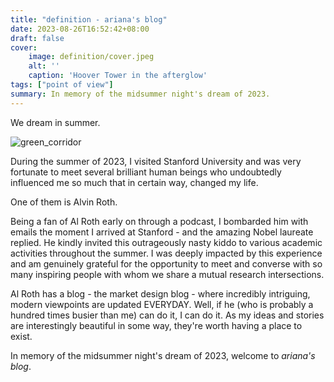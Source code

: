 ```yaml
---
title: "definition - ariana's blog"
date: 2023-08-26T16:52:42+08:00
draft: false
cover:
    image: definition/cover.jpeg
    alt: ''
    caption: 'Hoover Tower in the afterglow'
tags: ["point of view"]
summary: In memory of the midsummer night's dream of 2023.
---
```


We dream in summer.

![green_corridor](/definition/green_corridor.jpeg)

During the summer of 2023, I visited Stanford University and was very fortunate to meet several brilliant human beings who undoubtedly influenced me so much that in certain way, changed my life. 

One of them is Alvin Roth. 

Being a fan of Al Roth early on through a podcast, I bombarded him with emails the moment I arrived at Stanford - and the amazing Nobel laureate replied. He kindly invited this outrageously nasty kiddo to various academic activities throughout the summer. I was deeply impacted by this experience and am genuinely grateful for the opportunity to meet and converse with so many inspiring people with whom we share a mutual research intersections.

Al Roth has a blog - the market design blog - where incredibly intriguing, modern viewpoints are updated EVERYDAY. Well, if he (who is probably a hundred times busier than me) can do it, I can do it. As my ideas and stories are interestingly beautiful in some way, they're worth having a place to exist.

In memory of the midsummer night's dream of 2023, welcome to *ariana's blog*.
